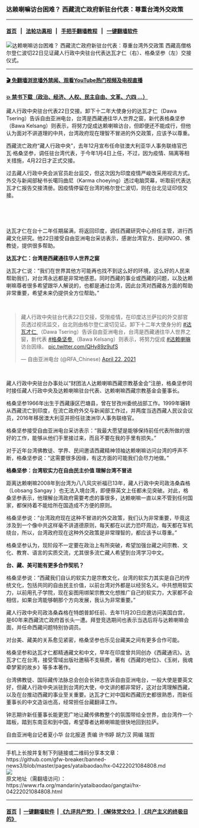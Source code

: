 ### 达赖喇嘛访台困难？ 西藏流亡政府新驻台代表：尊重台湾外交政策
------------------------

#### [首页](https://github.com/gfw-breaker/banned-news3/blob/master/README.md) &nbsp;&nbsp;|&nbsp;&nbsp; [法轮功真相](https://github.com/begood0513/basic/blob/master/README.md)  &nbsp;&nbsp;|&nbsp;&nbsp; [手把手翻墙教程](https://github.com/gfw-breaker/guides/wiki)  &nbsp;&nbsp;|&nbsp;&nbsp; [一键翻墙软件](https://github.com/gfw-breaker/nogfw/blob/master/README.md)  



<div id="headerimg">
 <img alt="达赖喇嘛访台困难？ 西藏流亡政府新驻台代表：尊重台湾外交政策" src="https://www.rfa.org/mandarin/yataibaodao/gangtai/hx-04222021084808.html/@@images/5bcebee3-ecb0-41a4-819d-8ba6073f4a44.jpeg" title="达赖喇嘛访台困难？ 西藏流亡政府新驻台代表：尊重台湾外交政策"/>
 <span class="lead_image_caption">
  西藏高僧格尔登仁波切22日见证藏人行政中央驻台代表达瓦才仁（右）、格桑坚参（左）交接仪式。
 </span>
 <!-- zoomattribute -->
</div>

<hr/>


#### [ 🎬  免翻墙浏览墙外禁闻、观看YouTube热门视频及电视直播](https://github.com/gfw-breaker/HelloWorld)

#### [ 💥  禁书下载（政治、经济、人权、民主自由、文革、六四 ...）](https://github.com/gfw-breaker/books/blob/master/README.md)

<div id="storytext">
 <p>
  藏人行政中央驻台代表22日交接。卸下十二年大使身分的达瓦才仁（Dawa Tsering）告诉自由亚洲电台，台湾是西藏通往华人世界之窗，新代表格桑坚参（Bawa Kelsang）则表示，将努力促成达赖喇嘛访台，但即便还不能成行，但他认为面对不讲道理的中共，台湾政府现在理智不冒进的外交政策，应该予以尊重。
 </p>
 <p>
  西藏流亡政府“藏人行政中央”，去年12月宣布任命驻澳大利亚华人事务联络官巴瓦‧格桑坚参，调任驻台湾代表，于今年1月4日上任，不过，因为疫情、隔离等相关措施，4月22日才正式交接。
 </p>
 <p>
  过去藏人行政中央会派官员赴台监交，但这次因为印度疫情严峻改采用视讯方式。外交与新闻部秘书长噶玛曲尼（Karma choeying）透过电脑荧幕，听取前代表达瓦才仁报告交接清册。因疫情停留在台湾的格尔登仁波切，则在台北见证印信交接。
 </p>
 <p>
  <br/>
 </p>
 <p>
  <br/>
 </p>
 <p>
  达瓦才仁在台十二年任期届满，将返回印度，调任西藏研究中心担任主管，进行西藏文化研究。他22日接受自由亚洲电台采访表示，感谢台湾官方、民间NGO、佛教徒，提供很多帮助。
 </p>
 <p>
  <strong>
   达瓦才仁：台湾是西藏通往华人世界之窗
  </strong>
 </p>
 <p>
  达瓦才仁说：“我们在世界其他方可能再也找不到这么好的环境，这么好的人民来帮助我们，对台湾永远都是非常地感恩。同时西藏的事业或西藏的问题，以及达赖喇嘛尊者很多希望跟华人解说的，也都是通过台湾，因此台湾对西藏各方面的帮助非常重要，希望未来仍提供全方位帮助。”
 </p>
 <p>
  <br/>
 </p>
 <blockquote class="twitter-tweet">
  <p dir="ltr" lang="zh">
   藏人行政中央驻台代表22日交接，受限疫情，在印度达兰萨拉的外交部官员透过视讯监交，台北则由格尔登仁波切见证。卸下十二年大使身分的
   <a href="https://twitter.com/hashtag/%E8%BE%BE%E7%93%A6%E6%89%8D%E4%BB%81?src=hash&amp;ref_src=twsrc%5Etfw">
    #达瓦才仁
   </a>
   （Dawa Tsering）告诉自由亚洲电台，台湾是西藏通往华人世界之窗，新代表
   <a href="https://twitter.com/hashtag/%E6%A0%BC%E6%A1%91%E5%9D%9A%E5%8F%82?src=hash&amp;ref_src=twsrc%5Etfw">
    #格桑坚参
   </a>
   （Bawa Kelsang）则表示，将努力促成
   <a href="https://twitter.com/hashtag/%E8%BE%BE%E8%B5%96%E5%96%87%E5%98%9B?src=hash&amp;ref_src=twsrc%5Etfw">
    #达赖喇嘛
   </a>
   访台因缘。
   <a href="https://t.co/QHy89z9ufS">
    pic.twitter.com/QHy89z9ufS
   </a>
  </p>
  — 自由亚洲电台 (@RFA_Chinese)
  <a href="https://twitter.com/RFA_Chinese/status/1385147857846505472?ref_src=twsrc%5Etfw">
   April 22, 2021
  </a>
 </blockquote>
 <p>
  <br/>
 </p>
 <p>
  藏人行政中央驻台办事处以“财团法人达赖喇嘛西藏宗教基金会”注册，格桑坚参同时接任藏人行政中央及达赖喇嘛驻台代表、达赖喇嘛西藏宗教基金会董事长。
 </p>
 <p>
  格桑坚参1966年出生于西藏康区巴塘县，曾在甘孜州委统战部工作。1999年辗转从西藏流亡到印度，在流亡政府外交与新闻部工作过，并两度当选西藏人民议会议员，2016年移居澳大利亚并担任驻澳洲华人事务联络官。
 </p>
 <p>
  格桑坚参接受自由亚洲电台采访表示：“我最大愿望是能够保持前任代表所做的很好的工作，能够从他们手里接过来，而且不要在我的手里有损失。”
 </p>
 <p>
  对于近年台湾佛教徒、学界、民间邀请西藏精神领袖达赖喇嘛访问台湾的呼声不断，格桑坚参说：“这需要很多因缘，有这方面的可能我们会尽力地做。”
 </p>
 <p>
  <strong>
   格桑坚参：台湾软实力在自由民主价值 理解台湾不冒进
  </strong>
 </p>
 <p>
  距离达赖喇嘛2008年到台湾为八八风灾祈福已13年，藏人行政中央司政洛桑森格（Lobsang Sangay ）也无法入境台湾，即便蔡英文上任都未见突破。对此，格桑坚参表示，他理解台湾政府需要考虑的事很多，达赖喇嘛一直以来不管到任何国家，都保持着不能给所在国造成不方便的原则。
 </p>
 <p>
  格桑坚参说：“台湾政府现在这种不冒进的外交政策，我们认为非常重要，毕竟这涉及到一个像中共这样毫不讲道德原则，每天都在以武力恐吓周边，每天都在军机绕台，所以，台湾政府现在这种外交政策是非常理智的，都应该予以尊重。”
 </p>
 <p>
  格桑坚参认为，现阶段不一定要在政治上有所突破，希望加强台藏之间宗教、文化、教育、语言的实质交流，尤其很多流亡藏人希望到台湾学习中文。
 </p>
 <p>
  <strong>
   台、藏、美可能有更多合作契机？
  </strong>
 </p>
 <p>
  格桑坚参说：“西藏我们自认的软实力是宗教文化，台湾的软实力其实是自己的传统文化，包括共同的自由民主价值，以前台湾对外都是以经贸名义。中共想用软实力，以前用孔子学院，现在妄图用绑架宗教文化想推广自己的软实力，大家都不会相信，如果台湾能够朝那个方向发展，我认为非常重要。”
 </p>
 <p>
  藏人行政中央司政洛桑森格在特朗普卸任前、去年11月20日应邀访问美国白宫，是60年来西藏流亡政府首长头一遭。拜登竞选期间也表示当选后将与达赖喇嘛会面，并任命西藏问题特别协调员。
 </p>
 <p>
  对台美、藏美的关系愈见紧密，格桑坚参也乐见台藏美之间有更多合作可能。
 </p>
 <p>
  格桑坚参和达瓦才仁都精通藏文和中文，早年在印度曾共同创办《西藏通讯》。达瓦才仁在台湾，接受雪域出版社邀稿不支稿费，著有《西藏的地位》、《玉树，我魂牵梦萦的故乡》等多本著作。
 </p>
 <p>
  台湾佛教徒、国际藏传法脉总会创会长钟志告诉自由亚洲电台，一般大使是要英文好，但藏人行政中央派驻到台湾的大使，中文讲的都非常好，这对台湾理解西藏，以及在台推动西藏的事业至关重要。达瓦才仁对中国和西藏历史都很熟悉，而新任董事长的中文造诣也高，经常担任台藏翻译工作。
 </p>
 <p>
  钟志期许新任董事长能更宽广地让藏传佛教整个的氛围带给全世界，由台湾作一个踏板，踏到东南亚和到中国，希望尊者达赖喇嘛能很快地回到拉萨。
 </p>
 <p>
 </p>
 <p>
  自由亚洲电台记者夏小华 台北报道 责编 许书婷 胡力汉 网编 瑞哲
 </p>
</div>

<hr/>
手机上长按并复制下列链接或二维码分享本文章：<br/>
https://github.com/gfw-breaker/banned-news3/blob/master/pages/yataibaodao/hx-04222021084808.md <br/>
<a href='https://github.com/gfw-breaker/banned-news3/blob/master/pages/yataibaodao/hx-04222021084808.md'><img src='https://github.com/gfw-breaker/banned-news3/blob/master/pages/yataibaodao/hx-04222021084808.md.png'/></a> <br/>
原文地址（需翻墙访问）：https://www.rfa.org/mandarin/yataibaodao/gangtai/hx-04222021084808.html


------------------------
#### [首页](https://github.com/gfw-breaker/banned-news3/blob/master/README.md) &nbsp;|&nbsp; [一键翻墙软件](https://github.com/gfw-breaker/nogfw/blob/master/README.md) &nbsp;| [《九评共产党》](https://github.com/gfw-breaker/9ping.md/blob/master/README.md#九评之一评共产党是什么) | [《解体党文化》](https://github.com/gfw-breaker/jtdwh.md/blob/master/README.md) | [《共产主义的终极目的》](https://github.com/gfw-breaker/gczydzjmd.md/blob/master/README.md)


<img src='http://gfw-breaker.win/banned-news3/pages/yataibaodao/hx-04222021084808.md' width='0px' height='0px'/>